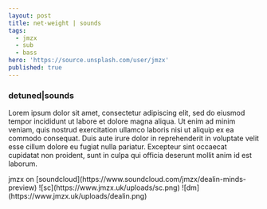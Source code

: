 ```yaml
---
layout: post
title: net·weight | sounds
tags:
  - jmzx
  - sub
  - bass
hero: 'https://source.unsplash.com/user/jmzx'
published: true
---
```

###  detuned|sounds
<p>
Lorem ipsum dolor sit amet, consectetur adipiscing elit, sed do eiusmod tempor incididunt ut labore et dolore magna aliqua. Ut enim ad minim veniam, quis nostrud exercitation ullamco laboris nisi ut aliquip ex ea commodo consequat. Duis aute irure dolor in reprehenderit in voluptate velit esse cillum dolore eu fugiat nulla pariatur. Excepteur sint occaecat cupidatat non proident, sunt in culpa qui officia deserunt mollit anim id est laborum.
</p>
jmzx on [soundcloud](https://www.soundcloud.com/jmzx/dealin-minds-preview)
![sc](https://www.jmzx.uk/uploads/sc.png)
<!–-break-–>
![dm](https://www.jmzx.uk/uploads/dealin.png)
